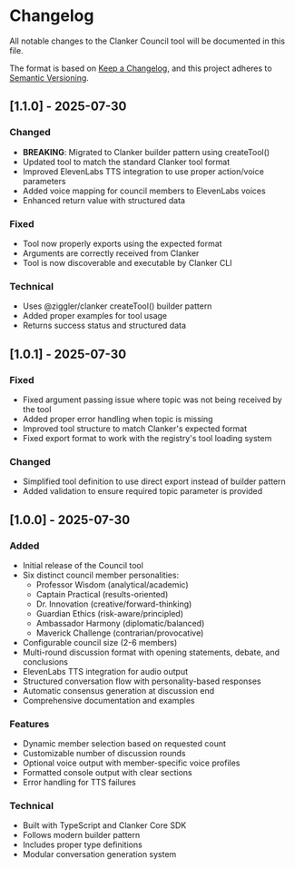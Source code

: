 # Changelog

All notable changes to the Clanker Council tool will be documented in this file.

The format is based on [Keep a Changelog](https://keepachangelog.com/en/1.0.0/),
and this project adheres to [Semantic Versioning](https://semver.org/spec/v2.0.0.html).

## [1.1.0] - 2025-07-30

### Changed
- **BREAKING**: Migrated to Clanker builder pattern using createTool()
- Updated tool to match the standard Clanker tool format
- Improved ElevenLabs TTS integration to use proper action/voice parameters
- Added voice mapping for council members to ElevenLabs voices
- Enhanced return value with structured data

### Fixed
- Tool now properly exports using the expected format
- Arguments are correctly received from Clanker
- Tool is now discoverable and executable by Clanker CLI

### Technical
- Uses @ziggler/clanker createTool() builder pattern
- Added proper examples for tool usage
- Returns success status and structured data

## [1.0.1] - 2025-07-30

### Fixed
- Fixed argument passing issue where topic was not being received by the tool
- Added proper error handling when topic is missing
- Improved tool structure to match Clanker's expected format
- Fixed export format to work with the registry's tool loading system

### Changed
- Simplified tool definition to use direct export instead of builder pattern
- Added validation to ensure required topic parameter is provided

## [1.0.0] - 2025-07-30

### Added
- Initial release of the Council tool
- Six distinct council member personalities:
  - Professor Wisdom (analytical/academic)
  - Captain Practical (results-oriented)
  - Dr. Innovation (creative/forward-thinking)
  - Guardian Ethics (risk-aware/principled)
  - Ambassador Harmony (diplomatic/balanced)
  - Maverick Challenge (contrarian/provocative)
- Configurable council size (2-6 members)
- Multi-round discussion format with opening statements, debate, and conclusions
- ElevenLabs TTS integration for audio output
- Structured conversation flow with personality-based responses
- Automatic consensus generation at discussion end
- Comprehensive documentation and examples

### Features
- Dynamic member selection based on requested count
- Customizable number of discussion rounds
- Optional voice output with member-specific voice profiles
- Formatted console output with clear sections
- Error handling for TTS failures

### Technical
- Built with TypeScript and Clanker Core SDK
- Follows modern builder pattern
- Includes proper type definitions
- Modular conversation generation system